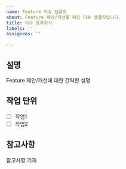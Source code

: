 ```yaml
---
name: Feature 이슈 템플릿
about: Feature 제안/개선을 위한 이슈 템플릿입니다.
title: 이슈 등록하기
labels: ''
assignees: ''

---
```


## 설명
Feature 제안/개선에 대한 간략한 설명

## 작업 단위
- [ ] 작업1
- [ ] 작업2

## 참고사항
참고사항 기재

